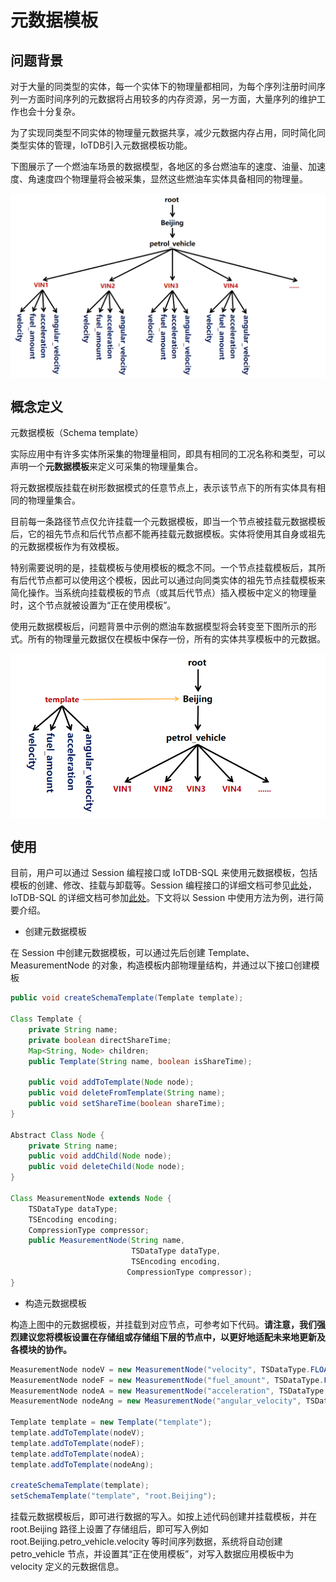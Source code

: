 <!--

    Licensed to the Apache Software Foundation (ASF) under one
    or more contributor license agreements.  See the NOTICE file
    distributed with this work for additional information
    regarding copyright ownership.  The ASF licenses this file
    to you under the Apache License, Version 2.0 (the
    "License"); you may not use this file except in compliance
    with the License.  You may obtain a copy of the License at
    
        http://www.apache.org/licenses/LICENSE-2.0
    
    Unless required by applicable law or agreed to in writing,
    software distributed under the License is distributed on an
    "AS IS" BASIS, WITHOUT WARRANTIES OR CONDITIONS OF ANY
    KIND, either express or implied.  See the License for the
    specific language governing permissions and limitations
    under the License.

-->

# 元数据模板

## 问题背景

对于大量的同类型的实体，每一个实体下的物理量都相同，为每个序列注册时间序列一方面时间序列的元数据将占用较多的内存资源，另一方面，大量序列的维护工作也会十分复杂。

为了实现同类型不同实体的物理量元数据共享，减少元数据内存占用，同时简化同类型实体的管理，IoTDB引入元数据模板功能。

下图展示了一个燃油车场景的数据模型，各地区的多台燃油车的速度、油量、加速度、角速度四个物理量将会被采集，显然这些燃油车实体具备相同的物理量。

<img style="width:100%; max-width:800px; max-height:600px; margin-left:auto; margin-right:auto; display:block;" src="https://github.com/apache/iotdb-bin-resources/blob/main/docs/UserGuide/Data%20Concept/Measurement%20Template/example_without_template.png?raw=true" alt="example without template">

## 概念定义

元数据模板（Schema template）

实际应用中有许多实体所采集的物理量相同，即具有相同的工况名称和类型，可以声明一个**元数据模板**来定义可采集的物理量集合。

将元数据模版挂载在树形数据模式的任意节点上，表示该节点下的所有实体具有相同的物理量集合。

目前每一条路径节点仅允许挂载一个元数据模板，即当一个节点被挂载元数据模板后，它的祖先节点和后代节点都不能再挂载元数据模板。实体将使用其自身或祖先的元数据模板作为有效模板。

特别需要说明的是，挂载模板与使用模板的概念不同。一个节点挂载模板后，其所有后代节点都可以使用这个模板，因此可以通过向同类实体的祖先节点挂载模板来简化操作。当系统向挂载模板的节点（或其后代节点）插入模板中定义的物理量时，这个节点就被设置为“正在使用模板”。

使用元数据模板后，问题背景中示例的燃油车数据模型将会转变至下图所示的形式。所有的物理量元数据仅在模板中保存一份，所有的实体共享模板中的元数据。

<img style="width:100%; max-width:800px; max-height:600px; margin-left:auto; margin-right:auto; display:block;" src="https://github.com/apache/iotdb-bin-resources/blob/main/docs/UserGuide/Data%20Concept/Measurement%20Template/example_with_template.png?raw=true" alt="example with template">

## 使用

目前，用户可以通过 Session 编程接口或 IoTDB-SQL 来使用元数据模板，包括模板的创建、修改、挂载与卸载等。Session 编程接口的详细文档可参见[此处](../API/Programming-Java-Native-API.md)，IoTDB-SQL 的详细文档可参加[此处](../Operate-Metadata/Template.md)。下文将以 Session 中使用方法为例，进行简要介绍。


* 创建元数据模板

在 Session 中创建元数据模板，可以通过先后创建 Template、MeasurementNode 的对象，构造模板内部物理量结构，并通过以下接口创建模板

```java
public void createSchemaTemplate(Template template);

Class Template {
    private String name;
    private boolean directShareTime;
    Map<String, Node> children;
    public Template(String name, boolean isShareTime);
    
    public void addToTemplate(Node node);
    public void deleteFromTemplate(String name);
    public void setShareTime(boolean shareTime);
}

Abstract Class Node {
    private String name;
    public void addChild(Node node);
    public void deleteChild(Node node);
}

Class MeasurementNode extends Node {
    TSDataType dataType;
    TSEncoding encoding;
    CompressionType compressor;
    public MeasurementNode(String name, 
                           TSDataType dataType, 
                           TSEncoding encoding,
                          CompressionType compressor);
}
```

* 构造元数据模板

构造上图中的元数据模板，并挂载到对应节点，可参考如下代码。**请注意，我们强烈建议您将模板设置在存储组或存储组下层的节点中，以更好地适配未来地更新及各模块的协作。**

``` java
MeasurementNode nodeV = new MeasurementNode("velocity", TSDataType.FLOAT, TSEncoding.RLE, CompressionType.SNAPPY);
MeasurementNode nodeF = new MeasurementNode("fuel_amount", TSDataType.FLOAT, TSEncoding.RLE, CompressionType.SNAPPY);
MeasurementNode nodeA = new MeasurementNode("acceleration", TSDataType.DOUBLE, TSEncoding.GORILLA, CompressionType.SNAPPY);
MeasurementNode nodeAng = new MeasurementNode("angular_velocity", TSDataType.DOUBLE, TSEncoding.GORILLA, CompressionType.SNAPPY);

Template template = new Template("template");
template.addToTemplate(nodeV);
template.addToTemplate(nodeF);
template.addToTemplate(nodeA);
template.addToTemplate(nodeAng);

createSchemaTemplate(template);
setSchemaTemplate("template", "root.Beijing");
```

挂载元数据模板后，即可进行数据的写入。如按上述代码创建并挂载模板，并在 root.Beijing 路径上设置了存储组后，即可写入例如 root.Beijing.petro_vehicle.velocity 等时间序列数据，系统将自动创建 petro_vehicle 节点，并设置其“正在使用模板”，对写入数据应用模板中为 velocity 定义的元数据信息。

